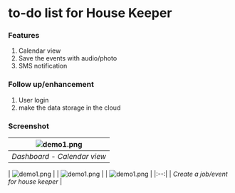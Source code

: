 # to-do list for House Keeper
 
### Features
1. Calendar view
2. Save the events with audio/photo
3. SMS notification

### Follow up/enhancement
1. User login
2. make the data storage in the cloud

### Screenshot
| ![demo1.png](https://github.com/moonChildLady/androidProj1/blob/main/images/screenshot/device-2015-08-25-020333.png?raw=true) | 
|:--:| 
| *Dashboard - Calendar view* |

| ![demo1.png](https://github.com/moonChildLady/androidProj1/blob/main/images/screenshot/device-2015-08-25-020123.png?raw=true) | 
| ![demo1.png](https://github.com/moonChildLady/androidProj1/blob/main/images/screenshot/device-2015-08-25-020141.png?raw=true) | 
| ![demo1.png](https://github.com/moonChildLady/androidProj1/blob/main/images/screenshot/device-2015-08-25-020057.png?raw=true) | 
|:--:| 
| *Create a job/event for house keeper* |